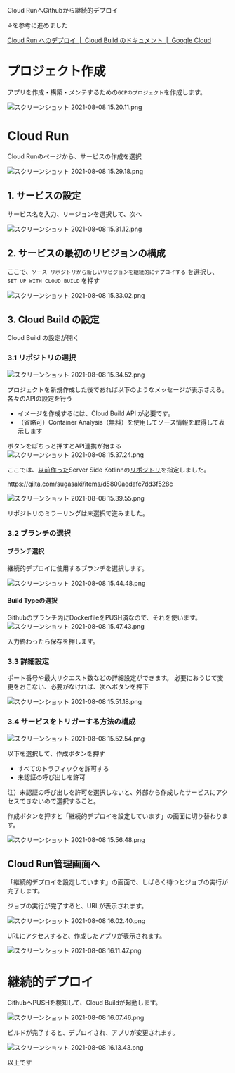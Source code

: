 Cloud RunへGithubから継続的デプロイ


↓を参考に進めました

[Cloud Run へのデプロイ  \|  Cloud Build のドキュメント  \|  Google Cloud](https://cloud.google.com/build/docs/deploying-builds/deploy-cloud-run?hl=ja#cloud-run_1)


# プロジェクト作成


アプリを作成・構築・メンテするための`GCPのプロジェクト`を作成します。

![スクリーンショット 2021-08-08 15.20.11.png](https://qiita-image-store.s3.ap-northeast-1.amazonaws.com/0/49910/181c32cc-0055-40b0-0274-4a280feadf05.png "スクリーンショット 2021-08-08 15.20.11.png")



# Cloud Run

Cloud Runのページから、サービスの作成を選択

![スクリーンショット 2021-08-08 15.29.18.png](https://qiita-image-store.s3.ap-northeast-1.amazonaws.com/0/49910/50fce047-adbe-9772-ebf7-8fa7df59a628.png "スクリーンショット 2021-08-08 15.29.18.png")


## 1. サービスの設定

サービス名を入力、リージョンを選択して、次へ

![スクリーンショット 2021-08-08 15.31.12.png](https://qiita-image-store.s3.ap-northeast-1.amazonaws.com/0/49910/11f66cbe-705b-a70f-5c57-0a0a71ab9b33.png "スクリーンショット 2021-08-08 15.31.12.png")


## 2. サービスの最初のリビジョンの構成


ここで、`ソース リポジトリから新しいリビジョンを継続的にデプロイする` を選択し、
`SET UP WITH CLOUD BUILD` を押す

![スクリーンショット 2021-08-08 15.33.02.png](https://qiita-image-store.s3.ap-northeast-1.amazonaws.com/0/49910/4f1f8003-0e46-304d-7288-6012f895a1cc.png "スクリーンショット 2021-08-08 15.33.02.png")


## 3. Cloud Build の設定

Cloud Build の設定が開く

### 3.1 リポジトリの選択

![スクリーンショット 2021-08-08 15.34.52.png](https://qiita-image-store.s3.ap-northeast-1.amazonaws.com/0/49910/868ea619-2f4a-2204-23db-397d732c9205.png "スクリーンショット 2021-08-08 15.34.52.png")


プロジェクトを新規作成した後であれば以下のようなメッセージが表示さえる。各々のAPIの設定を行う

- イメージを作成するには、Cloud Build API が必要です。
- （省略可）Container Analysis（無料）を使用してソース情報を取得して表示します

ボタンをぽちっと押すとAPI連携が始まる
![スクリーンショット 2021-08-08 15.37.24.png](https://qiita-image-store.s3.ap-northeast-1.amazonaws.com/0/49910/9e772271-206b-a6f7-7091-f1e463c09020.png "スクリーンショット 2021-08-08 15.37.24.png")


ここでは、[以前作った](https://qiita.com/sugasaki/items/d5800aedafc7dd3f528c)Server Side Kotlinnの[リポジトリ](https://github.com/sugasaki/ktor-docker-hello)を指定しました。

https://qiita.com/sugasaki/items/d5800aedafc7dd3f528c


![スクリーンショット 2021-08-08 15.39.55.png](https://qiita-image-store.s3.ap-northeast-1.amazonaws.com/0/49910/c7bcf3ce-ecbb-afe1-5b49-7f5c8c09484d.png "スクリーンショット 2021-08-08 15.39.55.png")

リポジトリのミラーリングは未選択で進みました。

### 3.2 ブランチの選択

#### ブランチ選択

継続的デプロイに使用するブランチを選択します。

![スクリーンショット 2021-08-08 15.44.48.png](https://qiita-image-store.s3.ap-northeast-1.amazonaws.com/0/49910/ab2df42f-b52f-bf16-9425-3485a26debca.png "スクリーンショット 2021-08-08 15.44.48.png")

#### Build Typeの選択

Githubのブランチ内にDockerfileをPUSH済なので、それを使います。
![スクリーンショット 2021-08-08 15.47.43.png](https://qiita-image-store.s3.ap-northeast-1.amazonaws.com/0/49910/30228d43-6a70-1be9-8349-db6f93a143a3.png "スクリーンショット 2021-08-08 15.47.43.png")

入力終わったら保存を押します。

### 3.3 詳細設定

ポート番号や最大リクエスト数などの詳細設定ができます。
必要におうじて変更をおこない、必要がなければ、次へボタンを押下

![スクリーンショット 2021-08-08 15.51.18.png](https://qiita-image-store.s3.ap-northeast-1.amazonaws.com/0/49910/3148654b-c2a8-8bbc-6d40-cda54ec25858.png "スクリーンショット 2021-08-08 15.51.18.png")


### 3.4 サービスをトリガーする方法の構成

![スクリーンショット 2021-08-08 15.52.54.png](https://qiita-image-store.s3.ap-northeast-1.amazonaws.com/0/49910/47b7694a-9861-7435-a2a1-8a4dac28733b.png "スクリーンショット 2021-08-08 15.52.54.png")

以下を選択して、作成ボタンを押す

- すべてのトラフィックを許可する
- 未認証の呼び出しを許可


注）未認証の呼び出しを許可を選択しないと、外部から作成したサービスにアクセスできないので選択すること。

作成ボタンを押すと「継続的デプロイを設定しています」の画面に切り替わります。

![スクリーンショット 2021-08-08 15.56.48.png](https://qiita-image-store.s3.ap-northeast-1.amazonaws.com/0/49910/33fc0f27-9d8e-221c-f69c-343ddce2e3ee.png "スクリーンショット 2021-08-08 15.56.48.png")


## Cloud Run管理画面へ

「継続的デプロイを設定しています」の画面で、しばらく待つとジョブの実行が完了します。


ジョブの実行が完了すると、URLが表示されます。

![スクリーンショット 2021-08-08 16.02.40.png](https://qiita-image-store.s3.ap-northeast-1.amazonaws.com/0/49910/8e5489fd-3d6c-9d36-78ac-651a863d99e7.png "スクリーンショット 2021-08-08 16.02.40.png")

URLにアクセスすると、作成したアプリが表示されます。

![スクリーンショット 2021-08-08 16.11.47.png](https://qiita-image-store.s3.ap-northeast-1.amazonaws.com/0/49910/6d5b9f6d-3461-7a51-6e59-a40a6ebe3574.png "スクリーンショット 2021-08-08 16.11.47.png")



# 継続的デプロイ

GithubへPUSHを検知して、Cloud Buildが起動します。

![スクリーンショット 2021-08-08 16.07.46.png](https://qiita-image-store.s3.ap-northeast-1.amazonaws.com/0/49910/0e0abc02-7f97-5bb1-02c3-d1581a4077d2.png "スクリーンショット 2021-08-08 16.07.46.png")


ビルドが完了すると、デプロイされ、アプリが変更されます。

![スクリーンショット 2021-08-08 16.13.43.png](https://qiita-image-store.s3.ap-northeast-1.amazonaws.com/0/49910/1056a53e-a446-10eb-8036-84c80ea87710.png "スクリーンショット 2021-08-08 16.13.43.png")





以上です


